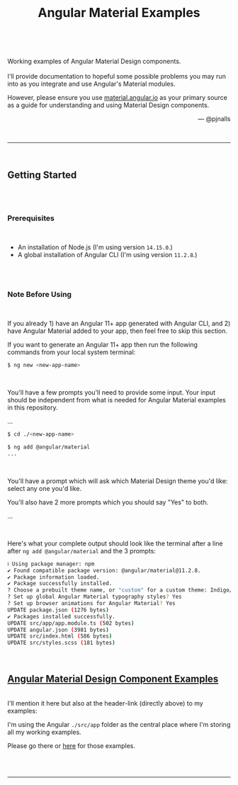 <br>
<h1 align="center">
<b>Angular Material Examples</b>
<br>
<br>
</h1>

<br>

<p>
Working examples of Angular Material Design components.
<br>
<br>
I'll provide documentation to hopeful some possible problems you may run into as you integrate and use Angular's Material modules.

However, please ensure you use [material.angular.io](https://material.angular.io/) as your primary source as a guide for understanding and using Material Design components.
</p>

<p align="right">— @pjnalls</p>

<br>

<hr>

<br>

## Getting Started

<br>
<br>

### Prerequisites

<br>

* An installation of Node.js (I'm using version `14.15.0`.)
* A global installation of Angular CLI (I'm using version `11.2.8`.)

<br>
<br>

### Note Before Using

<br>

If you already 1) have an Angular 11+ app generated with Angular CLI, and 2) have Angular Material added to your app, then feel free to skip this section.

If you want to generate an Angular 11+ app then run the following commands from your local system terminal:


``` bash
$ ng new <new-app-name>
```

<br>

You'll have a few prompts you'll need to provide some input.
Your input should be independent from what is needed for Angular Material examples in this repository.

...

```bash
$ cd ./<new-app-name>

$ ng add @angular/material
...
```

<br>

You'll have a prompt which will ask which Material Design theme you'd like: select any one you'd like.

You'll also have 2 more prompts which you should say "Yes" to both.

...

<br>

Here's what your complete output should look like the terminal after a line after `ng add @angular/material` and the 3 prompts:

```bash
ℹ Using package manager: npm
✔ Found compatible package version: @angular/material@11.2.8.
✔ Package information loaded.
✔ Package successfully installed.
? Choose a prebuilt theme name, or "custom" for a custom theme: Indigo/Pink        [ Preview: https://material.angular.io?theme=indigo-pink ]
? Set up global Angular Material typography styles? Yes 
? Set up browser animations for Angular Material? Yes
UPDATE package.json (1276 bytes)
✔ Packages installed successfully.
UPDATE src/app/app.module.ts (502 bytes)
UPDATE angular.json (3981 bytes)
UPDATE src/index.html (586 bytes)
UPDATE src/styles.scss (181 bytes)
```

<br>

## [**Angular Material Design Component Examples**](https://github.com/pjnalls/ng-material-examples/tree/main/src/app)

<br>
I'll mention it here but also at the header-link (directly above) to my examples:

I'm using the Angular `./src/app` folder as the central place where I'm storing all my working examples.

Please go there or [here](https://github.com/pjnalls/ng-material-examples/tree/main/src/app) for those examples.

<br>
<br>

<hr>

<br>